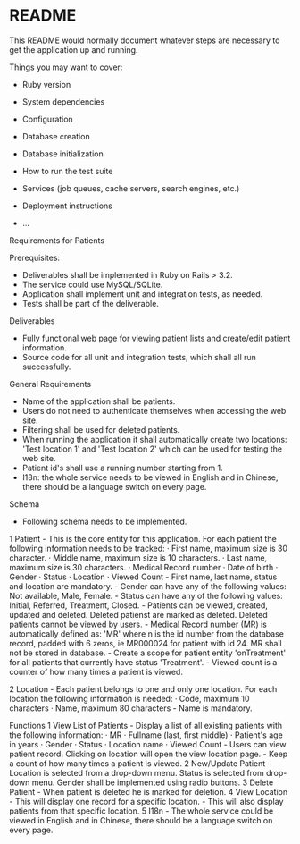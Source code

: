 # README

This README would normally document whatever steps are necessary to get the
application up and running.

Things you may want to cover:

* Ruby version

* System dependencies

* Configuration

* Database creation

* Database initialization

* How to run the test suite

* Services (job queues, cache servers, search engines, etc.)

* Deployment instructions

* ...

Requirements for Patients

Prerequisites:
 - Deliverables shall be implemented in Ruby on Rails > 3.2.
 - The service could use MySQL/SQLite.
 - Application shall implement unit and integration tests, as needed.
 - Tests shall be part of the deliverable.

Deliverables
  - Fully functional web page for viewing patient lists and create/edit patient information.
  - Source code for all unit and integration tests, which shall all run successfully.

General Requirements
 - Name of the application shall be patients.
 - Users do not need to authenticate themselves when accessing the web site.
 - Filtering shall be used for deleted patients.
 - When running the application it shall automatically create two locations: 'Test location 1' and 'Test location 2' which can be used for testing the web site.
 - Patient id's shall use a running number starting from 1.
 - I18n: the whole service needs to be viewed in English and in Chinese, there should be a language switch on every page.

Schema
  - Following schema needs to be implemented.

  1 Patient
    - This is the core entity for this application. For each patient the following information needs to be tracked:
      · First name, maximum size is 30 character.
      · Middle name, maximum size is 10 characters.
      · Last name, maximum size is 30 characters.
      · Medical Record number
      · Date of birth
      · Gender
      · Status
      · Location
      · Viewed Count
    - First name, last name, status and location are mandatory.
    - Gender can have any of the following values: Not available, Male, Female.
    - Status can have any of the following values: Initial, Referred, Treatment, Closed.
    - Patients can be viewed, created, updated and deleted. Deleted patienst are marked as deleted. Deleted patients cannot be viewed by users.
    - Medical Record number (MR) is automatically defined as: 'MR<n>' where n is the id number from the database record, padded with 6 zeros, ie MR000024 for patient with id 24. MR shall not be stored in database.
    - Create a scope for patient entity 'onTreatment' for all patients that currently have status 'Treatment'.
    - Viewed count is a counter of how many times a patient is viewed.

  2 Location
    - Each patient belongs to one and only one location. For each location the following information is needed:
      · Code, maximum 10 characters
      · Name, maximum 80 characters
    - Name is mandatory.

Functions
  1 View List of Patients
    - Display a list of all existing patients with the following information:
      · MR
      · Fullname (last, first middle)
      · Patient's age in years
      · Gender
      · Status
      · Location name
      · Viewed Count
    - Users can view patient record. Clicking on location will open the view location page.
    - Keep a count of how many times a patient is viewed.
  2 New/Update Patient
    - Location is selected from a drop-down menu. Status is selected from drop-down menu. Gender shall be implemented using radio buttons.
  3 Delete Patient
    - When patient is deleted he is marked for deletion.
  4 View Location
    - This will display one record for a specific location.
    - This will also display patients from that specific location.
  5 I18n
    - The whole service could be viewed in English and in Chinese, there
      should be a language switch on every page.
